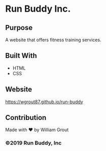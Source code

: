 # Run Buddy Inc.

## Purpose
A website that offers fitness training services.

## Built With
* HTML
* CSS

## Website
https://wgrout87.github.io/run-buddy

## Contribution
Made with ❤️ by William Grout


### ©️2019 Run Buddy, Inc

